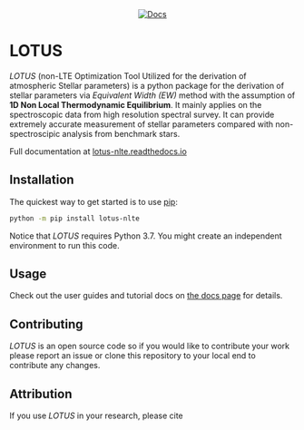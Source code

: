 <p align="center">
  <br><br>
  <a href="lotus-nlte.readthedocs.io/en/latest/">
    <img src="https://readthedocs.org/projects/lotus_nlte/badge/?version=latest" alt="Docs">
  </a>
</p>

# LOTUS
_LOTUS_ (non-LTE Optimization Tool Utilized for the derivation of atmospheric
Stellar parameters) is a python package for the derivation of stellar parameters via _Equivalent Width (EW)_ method with the assumption of
**1D Non Local Thermodynamic Equilibrium**. It mainly applies on the spectroscopic
data from high resolution spectral survey. It can provide extremely accurate
measurement of stellar parameters compared with non-spectroscipic analysis from
benchmark stars.

Full documentation at [lotus-nlte.readthedocs.io](https://lotus-nlte.readthedocs.io)

## Installation

The quickest way to get started is to use [pip](https://pip.pypa.io):

```bash
python -m pip install lotus-nlte
```
Notice that _LOTUS_ requires Python 3.7. You might create an independent environment to run this code.

## Usage

Check out the user guides and tutorial docs on [the docs
page](https://lotus-nlte.readthedocs.io) for details.

## Contributing

_LOTUS_ is an open source code so if you would like to contribute your work please
report an issue or clone this repository to your local end to contribute any changes.

## Attribution

If you use _LOTUS_ in your research, please cite
